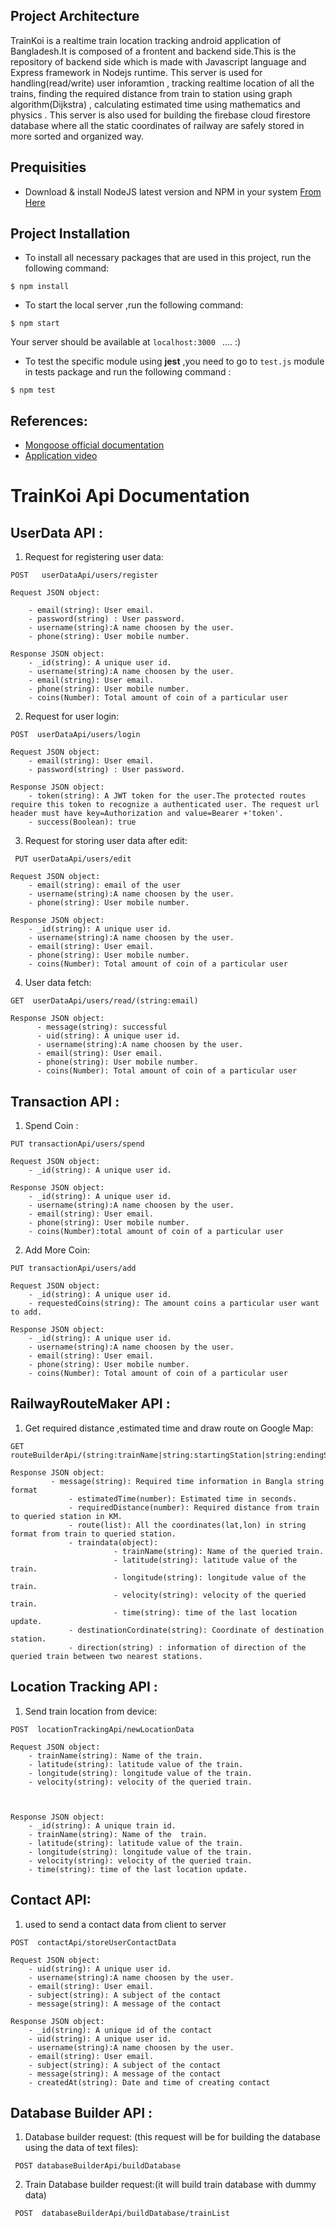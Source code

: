 
## Project Architecture

TrainKoi is a realtime train location tracking android application of Bangladesh.It is composed of a frontent and backend side.This is the repository of backend side which is made with Javascript language and Express framework in Nodejs runtime.
This server is used for handling(read/write) user inforamtion , tracking realtime location of all the trains, finding the required distance from train to station using
graph algorithm(Dijkstra) , calculating estimated time using mathematics and physics .
This server is also used for building the firebase cloud firestore database where all the static coordinates of railway are safely stored in more sorted and organized way.


## Prequisities
- Download & install NodeJS latest version and NPM in your system [From Here](https://nodejs.org/en/download/ )

  
  

## Project Installation

- To install all necessary packages that are used in this project, run the following command:

```
$ npm install  
```

- To start the local server ,run the following command:

```
$ npm start   
```
Your server should be available at  ```localhost:3000 ``` .... :)

- To test the specific module using  **jest** ,you need to go to ``test.js`` module in tests package and run the following command :
```
$ npm test
```

## References:
- [Mongoose official documentation](https://mongoosejs.com/docs/index.html )
- [Application video](https://www.youtube.com/watch?v=2TUDQuNiIDM&t=88s)


# TrainKoi Api Documentation 


## UserData API :

1) Request for registering user data:
```
POST   userDataApi/users/register  
```
```
Request JSON object: 
    
    - email(string): User email.
    - password(string) : User password.
    - username(string):A name choosen by the user.
    - phone(string): User mobile number.
  
Response JSON object:
    - _id(string): A unique user id.
    - username(string):A name choosen by the user.
    - email(string): User email.
    - phone(string): User mobile number.
    - coins(Number): Total amount of coin of a particular user
```
2) Request for user login:
```
POST  userDataApi/users/login
```
```
Request JSON object:
    - email(string): User email.
    - password(string) : User password.

Response JSON object:
    - token(string): A JWT token for the user.The protected routes require this token to recognize a authenticated user. The request url header must have key=Authorization and value=Bearer +'token'.
    - success(Boolean): true

```

3) Request for storing user data after edit:
```
 PUT userDataApi/users/edit   
```
```
Request JSON object:
    - email(string): email of the user
    - username(string):A name choosen by the user.
    - phone(string): User mobile number.

Response JSON object:
    - _id(string): A unique user id.
    - username(string):A name choosen by the user.
    - email(string): User email.
    - phone(string): User mobile number.
    - coins(Number): Total amount of coin of a particular user
```

4) User data fetch:
```
GET  userDataApi/users/read/(string:email)
```
```
Response JSON object:
      - message(string): successful
      - uid(string): A unique user id.
      - username(string):A name choosen by the user.
      - email(string): User email.
      - phone(string): User mobile number.
      - coins(Number): Total amount of coin of a particular user
```
	  

## Transaction API :

1) Spend Coin :
```   
PUT transactionApi/users/spend
```
``` 
Request JSON object:
    - _id(string): A unique user id.
      
Response JSON object:
    - _id(string): A unique user id.
    - username(string):A name choosen by the user.
    - email(string): User email.
    - phone(string): User mobile number.
    - coins(Number):total amount of coin of a particular user

```

2) Add More Coin:
```
PUT transactionApi/users/add
``` 
```
Request JSON object:
	- _id(string): A unique user id.
    - requestedCoins(string): The amount coins a particular user want to add.

Response JSON object:
    - _id(string): A unique user id.
    - username(string):A name choosen by the user.
    - email(string): User email.
    - phone(string): User mobile number.
    - coins(Number): Total amount of coin of a particular user

```

## RailwayRouteMaker API :

1) Get required distance ,estimated time and draw route on Google Map:
```
GET  routeBuilderApi/(string:trainName|string:startingStation|string:endingStation|string:serviceNo/
```     
```
Response JSON object:
	     - message(string): Required time information in Bangla string format
             - estimatedTime(number): Estimated time in seconds.
             - requiredDistance(number): Required distance from train to queried station in KM.
             - route(list): All the coordinates(lat,lon) in string format from train to queried station.
             - traindata(object): 
                       - trainName(string): Name of the queried train.
                       - latitude(string): latitude value of the train.
                       - longitude(string): longitude value of the train.
                       - velocity(string): velocity of the queried train.
                       - time(string): time of the last location update.
             - destinationCordinate(string): Coordinate of destination station.
             - direction(string) : information of direction of the queried train between two nearest stations.

```

## Location Tracking API :

1) Send train location from device:
```
POST  locationTrackingApi/newLocationData
```
```
Request JSON object:
    - trainName(string): Name of the train.
    - latitude(string): latitude value of the train.
    - longitude(string): longitude value of the train.
    - velocity(string): velocity of the queried train.
    


Response JSON object:
    - _id(string): A unique train id.
    - trainName(string): Name of the  train.
    - latitude(string): latitude value of the train.
    - longitude(string): longitude value of the train.
    - velocity(string): velocity of the queried train.
    - time(string): time of the last location update.

```

## Contact API:
1) used to send a contact data from client to server

```
POST  contactApi/storeUserContactData
```
```
Request JSON object:
    - uid(string): A unique user id.
    - username(string):A name choosen by the user.
    - email(string): User email.
    - subject(string): A subject of the contact
    - message(string): A message of the contact

Response JSON object:
    - _id(string): A unique id of the contact
    - uid(string): A unique user id.
    - username(string):A name choosen by the user.
    - email(string): User email.
    - subject(string): A subject of the contact
    - message(string): A message of the contact
    - createdAt(string): Date and time of creating contact
```


## Database Builder API :

1) Database builder request: (this request will be for building the database using the data of text files):
```
 POST databaseBuilderApi/buildDatabase   
```
2) Train Database builder request:(it will build train database with dummy data)
```
 POST  databaseBuilderApi/buildDatabase/trainList  
```


